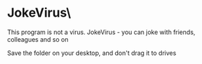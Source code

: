 # JokeVirus\

This program is not a virus.
JokeVirus - you can joke with friends, colleagues and so on

Save the folder on your desktop, and don't drag it to drives
